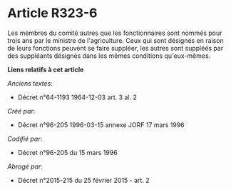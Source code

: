 # Article R323-6

Les membres du comité autres que les fonctionnaires sont nommés pour trois ans par le ministre de l'agriculture. Ceux qui
sont désignés en raison de leurs fonctions peuvent se faire suppléer, les autres sont suppléés par des suppléants désignés
dans les mêmes conditions qu'eux-mêmes.

**Liens relatifs à cet article**

_Anciens textes_:

  - Décret n°64-1193 1964-12-03 art. 3 al. 2

_Créé par_:

  - Décret n°96-205 1996-03-15 annexe JORF 17 mars 1996

_Codifié par_:

  - Décret n°96-205 du 15 mars 1996

_Abrogé par_:

  - Décret n°2015-215 du 25 février 2015 - art. 2
